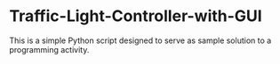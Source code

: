 # Traffic-Light-Controller-with-GUI
This is a simple Python script designed to serve as sample solution to a programming activity.
